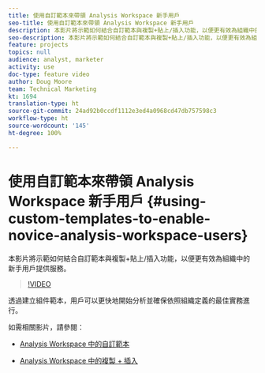 ```yaml
---
title: 使用自訂範本來帶領 Analysis Workspace 新手用戶
seo-title: 使用自訂範本來帶領 Analysis Workspace 新手用戶
description: 本影片將示範如何結合自訂範本與複製+貼上/插入功能，以便更有效為組織中的新手用戶提供服務。
seo-description: 本影片將示範如何結合自訂範本與複製+貼上/插入功能，以便更有效為組織中的新手用戶提供服務。
feature: projects
topics: null
audience: analyst, marketer
activity: use
doc-type: feature video
author: Doug Moore
team: Technical Marketing
kt: 1694
translation-type: ht
source-git-commit: 24ad92b0ccdf1112e3ed4a0968cd47db757598c3
workflow-type: ht
source-wordcount: '145'
ht-degree: 100%

---
```



# 使用自訂範本來帶領 Analysis Workspace 新手用戶 {#using-custom-templates-to-enable-novice-analysis-workspace-users}

本影片將示範如何結合自訂範本與複製+貼上/插入功能，以便更有效為組織中的新手用戶提供服務。

>[!VIDEO](https://video.tv.adobe.com/v/23234/?quality=12)

透過建立組件範本，用戶可以更快地開始分析並確保依照組織定義的最佳實務進行。

如需相關影片，請參閱：

* [Analysis Workspace 中的自訂範本](https://helpx.adobe.com/analytics/kt/using/create-manage-custom-templates-analysis-workspace-feature-video-use.html)

* [Analysis Workspace 中的複製 + 插入](https://helpx.adobe.com/analytics/kt/using/copy-insert-analysis-workspace-feature-video-use.html)